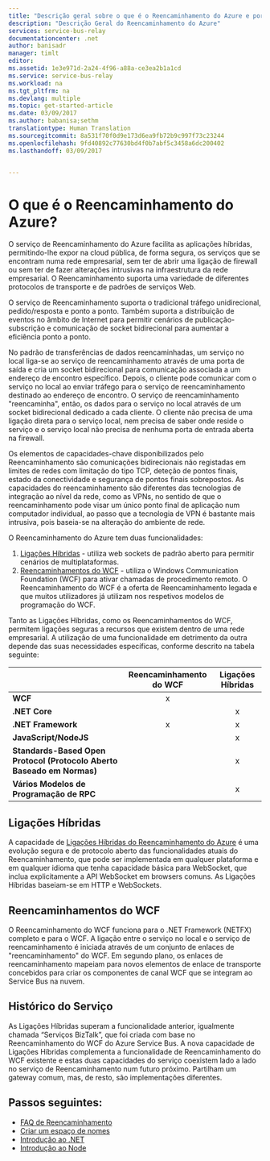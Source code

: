 ```yaml
---
title: "Descrição geral sobre o que é o Reencaminhamento do Azure e porquê utilizá-lo | Microsoft Docs"
description: "Descrição Geral do Reencaminhamento do Azure"
services: service-bus-relay
documentationcenter: .net
author: banisadr
manager: timlt
editor: 
ms.assetid: 1e3e971d-2a24-4f96-a88a-ce3ea2b1a1cd
ms.service: service-bus-relay
ms.workload: na
ms.tgt_pltfrm: na
ms.devlang: multiple
ms.topic: get-started-article
ms.date: 03/09/2017
ms.author: babanisa;sethm
translationtype: Human Translation
ms.sourcegitcommit: 8a531f70f0d9e173d6ea9fb72b9c997f73c23244
ms.openlocfilehash: 9fd40892c77630bd4f0b7abf5c3458a6dc200402
ms.lasthandoff: 03/09/2017


---
```

# <a name="what-is-azure-relay"></a>O que é o Reencaminhamento do Azure?
O serviço de Reencaminhamento do Azure facilita as aplicações híbridas, permitindo-lhe expor na cloud pública, de forma segura, os serviços que se encontram numa rede empresarial, sem ter de abrir uma ligação de firewall ou sem ter de fazer alterações intrusivas na infraestrutura da rede empresarial. O Reencaminhamento suporta uma variedade de diferentes protocolos de transporte e de padrões de serviços Web.

O serviço de Reencaminhamento suporta o tradicional tráfego unidirecional, pedido/resposta e ponto a ponto. Também suporta a distribuição de eventos no âmbito de Internet para permitir cenários de publicação-subscrição e comunicação de socket bidirecional para aumentar a eficiência ponto a ponto. 

No padrão de transferências de dados reencaminhadas, um serviço no local liga-se ao serviço de reencaminhamento através de uma porta de saída e cria um socket bidirecional para comunicação associada a um endereço de encontro específico. Depois, o cliente pode comunicar com o serviço no local ao enviar tráfego para o serviço de reencaminhamento destinado ao endereço de encontro. O serviço de reencaminhamento "reencaminha", então, os dados para o serviço no local através de um socket bidirecional dedicado a cada cliente. O cliente não precisa de uma ligação direta para o serviço local, nem precisa de saber onde reside o serviço e o serviço local não precisa de nenhuma porta de entrada aberta na firewall.

Os elementos de capacidades-chave disponibilizados pelo Reencaminhamento são comunicações bidirecionais não registadas em limites de redes com limitação do tipo TCP, deteção de pontos finais, estado da conectividade e segurança de pontos finais sobrepostos. As capacidades do reencaminhamento são diferentes das tecnologias de integração ao nível da rede, como as VPNs, no sentido de que o reencaminhamento pode visar um único ponto final de aplicação num computador individual, ao passo que a tecnologia de VPN é bastante mais intrusiva, pois baseia-se na alteração do ambiente de rede.

O Reencaminhamento do Azure tem duas funcionalidades:

1. [Ligações Híbridas](#hybrid-connections) - utiliza web sockets de padrão aberto para permitir cenários de multiplataformas.
2. [Reencaminhamentos do WCF](#wcf-relays) - utiliza o Windows Communication Foundation (WCF) para ativar chamadas de procedimento remoto. O Reencaminhamento do WCF é a oferta de Reencaminhamento legada e que muitos utilizadores já utilizam nos respetivos modelos de programação do WCF.

Tanto as Ligações Híbridas, como os Reencaminhamentos do WCF, permitem ligações seguras a recursos que existem dentro de uma rede empresarial. A utilização de uma funcionalidade em detrimento da outra depende das suas necessidades específicas, conforme descrito na tabela seguinte:

|  | Reencaminhamento do WCF | Ligações Híbridas |
| --- |:---:|:---:|
| **WCF** |x | |
| **.NET Core** | |x |
| **.NET Framework** |x |x |
| **JavaScript/NodeJS** | |x |
| **Standards-Based Open Protocol (Protocolo Aberto Baseado em Normas)** | |x |
| **Vários Modelos de Programação de RPC** | |x |

## <a name="hybrid-connections"></a>Ligações Híbridas
A capacidade de [Ligações Híbridas do Reencaminhamento do Azure](relay-hybrid-connections-protocol.md) é uma evolução segura e de protocolo aberto das funcionalidades atuais do Reencaminhamento, que pode ser implementada em qualquer plataforma e em qualquer idioma que tenha capacidade básica para WebSocket, que inclua explicitamente a API WebSocket em browsers comuns. As Ligações Híbridas baseiam-se em HTTP e WebSockets.

## <a name="wcf-relays"></a>Reencaminhamentos do WCF
O Reencaminhamento do WCF funciona para o .NET Framework (NETFX) completo e para o WCF. A ligação entre o serviço no local e o serviço de reencaminhamento é iniciada através de um conjunto de enlaces de "reencaminhamento" do WCF. Em segundo plano, os enlaces de reencaminhamento mapeiam para novos elementos de enlace de transporte concebidos para criar os componentes de canal WCF que se integram ao Service Bus na nuvem.

## <a name="service-history"></a>Histórico do Serviço
As Ligações Híbridas superam a funcionalidade anterior, igualmente chamada “Serviços BizTalk”, que foi criada com base no Reencaminhamento do WCF do Azure Service Bus. A nova capacidade de Ligações Híbridas complementa a funcionalidade de Reencaminhamento do WCF existente e estas duas capacidades do serviço coexistem lado a lado no serviço de Reencaminhamento num futuro próximo. Partilham um gateway comum, mas, de resto, são implementações diferentes.

## <a name="next-steps"></a>Passos seguintes:
* [FAQ de Reencaminhamento](relay-faq.md)
* [Criar um espaço de nomes](relay-create-namespace-portal.md)
* [Introdução ao .NET](relay-hybrid-connections-dotnet-get-started.md)
* [Introdução ao Node](relay-hybrid-connections-node-get-started.md)


